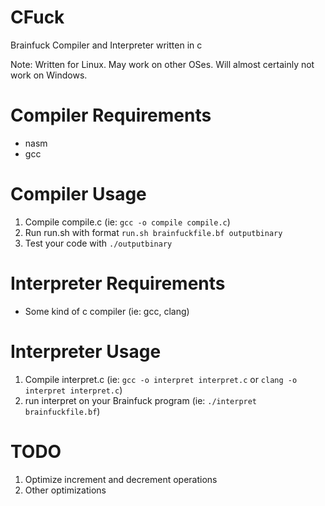 # CFuck
Brainfuck Compiler and Interpreter written in c

Note: Written for Linux. May work on other OSes. Will almost certainly not work on Windows.

# Compiler Requirements

- nasm
- gcc

# Compiler Usage

1. Compile compile.c (ie: ```gcc -o compile compile.c```)
2. Run run.sh with format ```run.sh brainfuckfile.bf outputbinary```
3. Test your code with ```./outputbinary```

# Interpreter Requirements

- Some kind of c compiler (ie: gcc, clang)

# Interpreter Usage

1. Compile interpret.c (ie: ```gcc -o interpret interpret.c``` or ```clang -o interpret interpret.c```)
2. run interpret on your Brainfuck program (ie: ```./interpret brainfuckfile.bf```)

# TODO

1. Optimize increment and decrement operations
2. Other optimizations
